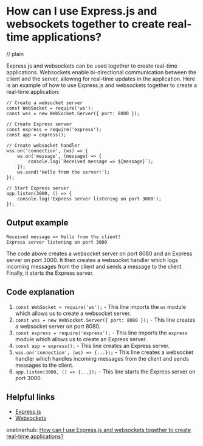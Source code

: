 # How can I use Express.js and websockets together to create real-time applications?
// plain

Express.js and websockets can be used together to create real-time applications. Websockets enable bi-directional communication between the client and the server, allowing for real-time updates in the application. Here is an example of how to use Express.js and websockets together to create a real-time application:

```
// Create a websocket server
const WebSocket = require('ws');
const wss = new WebSocket.Server({ port: 8080 });

// Create Express server
const express = require('express');
const app = express();

// Create websocket handler
wss.on('connection', (ws) => {
    ws.on('message', (message) => {
        console.log(`Received message => ${message}`);
    });
    ws.send('Hello from the server!');
});

// Start Express server
app.listen(3000, () => {
    console.log('Express server listening on port 3000');
});
```

## Output example

```
Received message => Hello from the client!
Express server listening on port 3000
```

The code above creates a websocket server on port 8080 and an Express server on port 3000. It then creates a websocket handler which logs incoming messages from the client and sends a message to the client. Finally, it starts the Express server.

## Code explanation


1. `const WebSocket = require('ws');` - This line imports the `ws` module which allows us to create a websocket server.
2. `const wss = new WebSocket.Server({ port: 8080 });` - This line creates a websocket server on port 8080.
3. `const express = require('express');` - This line imports the `express` module which allows us to create an Express server.
4. `const app = express();` - This line creates an Express server.
5. `wss.on('connection', (ws) => {...});` - This line creates a websocket handler which handles incoming messages from the client and sends messages to the client.
6. `app.listen(3000, () => {...});` - This line starts the Express server on port 3000.

## Helpful links

- [Express.js](https://expressjs.com/)
- [Websockets](https://developer.mozilla.org/en-US/docs/Web/API/WebSockets_API)

onelinerhub: [How can I use Express.js and websockets together to create real-time applications?](https://onelinerhub.com/expressjs/how-can-i-use-express-js-and-websockets-together-to-create-real-time-applications)